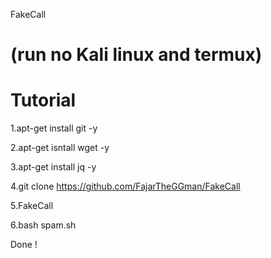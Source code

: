 FakeCall
# (run no Kali linux and termux)

# Tutorial

1.apt-get install git -y

2.apt-get isntall wget -y

3.apt-get install jq -y

4.git clone https://github.com/FajarTheGGman/FakeCall

5.FakeCall

6.bash spam.sh

Done !
